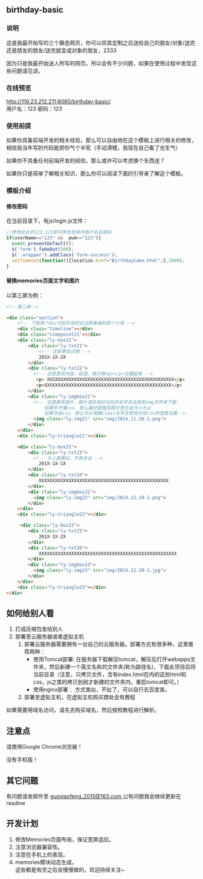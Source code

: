 ## birthday-basic

### 说明
这是我最开始写的三个静态网页，你可以将其定制之后送给自己的朋友/对象/送完还是朋友的朋友/送完就变成对象的朋友，2333

因为只是我最开始送人所写的网页。所以会有不少问题，如果在使用过程中发现这些问题请见谅。

### 在线预览
http://119.23.212.211:8080/birthday-basic/  
用户名：123 密码：123

### 使用前提
如果你具备前端开发的相关经验，那么可以自由地在这个模板上进行相关的修改，相信我当年写的代码能把你气个半死（手动滑稽，我现在自己看了也生气）

如果你不具备任何前端开发的经验，那么或许可以考虑换个东西送？

如果你只是简单了解相关知识，那么你可以阅读下面的引导来了解这个模板。

### 模板介绍
#### 修改密码
 在当前目录下，有js/login.js文件：
 ```javascript
 //修改此处的123,123即可修改登录的用户名和密码
 if(userName=="123" &&  pwd=="123"){
   event.preventDefault();
   $('form').fadeOut(500);
   $('.wrapper').addClass('form-success');
   setTimeout(function(){location.href="BirthdayCake.html";},2000);
 }
 ```

#### 替换memories页面文字和图片
以第三屏为例：
```html
<!--第三屏-->

<div class="section">
    <!-- 下面两个div分别实现的左边那条轴和那个小球 -->
    <div class="timeline"></div>
    <div class="timepoint21"></div>
    <div class="ly-box21">
        <div class="ly-txt21">
            <!-- 这里更改日期 -->
            201X-1X-2X
        </div>
        <div class="ly-txt22">
          <!-- 这里更改内容，段落、换行用<p></p>包裹起来 -->
           <p> XXXXXXXXXXXXXXXXXXXXXXXXXXXXXXXXXXXXXXXXXXXXXXX</p>
           <p>XXXXXXXXXXXXXXXXXXXXXXXXXXXXXXXXXXXXXXXXXXXXXXX</p>
        </div>
        <div class="ly-imgbox21">
          <!-- 这里更改图片，图片请先改好对应的名字并且放到img文件夹下面
              如果你不懂css，那么最好就裁剪图片至合适大小为止
              如果你会css，那么可以根据class名字去修改对应css的宽度设置-->
          <img class="ly-img21" src="img/2014.11.26-1.png">
        </div>
    </div>
    <div class="ly-triangle21"></div>

    <div class="ly-box22">
        <div class="ly-txt23">
          <!-- 与上面类似，不再多说 -->
            201X-1X-1X
        </div>
        <div class="ly-txt24">
            XXXXXXXXXXXXXXXXXXXXXXXXXXXXXXXXXXXXXXXXXXXXXXXX
        </div>
        <div class="ly-imgbox22">
          <img class="ly-img22" src="img/2014.12.19-1.png">
        </div>
    </div>
    <div class="ly-triangle22"></div>

     <div class="ly-box23">
        <div class="ly-txt25">
            201X-1X-2X
        </div>
        <div class="ly-txt26">
            XXXXXXXXXXXXXXXXXXXXXXXXXXXXXXXXXXXXXXXXXXXXXXXXXXX
        </div>
        <div class="ly-imgbox23">
          <img class="ly-img23" src="img/2014.12.20-1.jpg">
        </div>
    </div>
    <div class="ly-triangle23"></div>
</div>
```

## 如何给别人看
1. 打成压缩包发给别人  
2. 部署至云服务器或者虚拟主机  
    1. 部署云服务器需要拥有一台自己的云服务器。部署方式有很多种，这里推荐两种：  
        - 使用Tomcat部署:
    在服务器下载解压tomcat，解压后打开webapps文件夹，然后新建一个英文名称的文件夹(称为路径名)，下载此项目后将当前目录（注意，只拷贝文件，含有index.html在内的这些html和css，js之类的拷贝到刚才新建的文件夹内，重启tomcat即可。）
        - 使用nginx部署：
    方式类似，不扯了，可以自行去百度查。
    2. 部署至虚拟主机，在虚拟主机购买商处会有教程

如果需要用域名访问，请先去购买域名，然后按照教程进行解析。

## 注意点
请使用Google Chrome浏览器！

没有手机版！


## 其它问题
有问题请发邮件至 guoxiaofeng_2015@163.com,公有问题我会继续更新在readme

## 开发计划
1. 修改Memories页面布局，保证宽屏适应。
2. 注意浏览器兼容性。
3. 注意在手机上的表现。
4. memories模块动态生成。  
这些都是有空之后会慢慢做的，欢迎持续关注~
